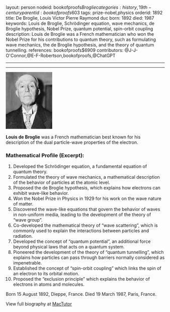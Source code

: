 layout: person
nodeid: bookofproofs$Broglie
categories: history,19th-century
parentid: bookofproofs$603
tags: prize-nobel,physics
orderid: 1892
title: De Broglie, Louis Victor Pierre Raymond duc
born: 1892
died: 1987
keywords: Louis de Broglie, Schrödinger equation, wave mechanics, de Broglie hypothesis, Nobel Prize, quantum potential, spin-orbit coupling
description: Louis de Broglie was a French mathematician who won the Nobel Prize for his contributions to quantum theory, such as formulating wave mechanics, the de Broglie hypothesis, and the theory of quantum tunnelling.
references: bookofproofs$6909
contributors: @J-J-O'Connor,@E-F-Robertson,bookofproofs,@ChatGPT

---



---

![Broglie.jpg](https://github.com/bookofproofs/bookofproofs.github.io/blob/main/_sources/_assets/images/portraits/Broglie.jpg?raw=true)

**Louis de Broglie** was a French mathematician best known for his description of the dual particle-wave properties of the electron.

### Mathematical Profile (Excerpt):
1. Developed the Schrödinger equation, a fundamental equation of quantum theory. 
2. Formulated the theory of wave mechanics, a mathematical description of the behavior of particles at the atomic level. 
3. Proposed the de Broglie hypothesis, which explains how electrons can exhibit wave-like behavior. 
4. Won the Nobel Prize in Physics in 1929 for his work on the wave nature of matter. 
5. Discovered the wave-like equations that govern the behavior of waves in non-uniform media, leading to the development of the theory of “wave group”. 
6. Co-developed the mathematical theory of “wave scattering”, which is commonly used to explain the interactions between particles and radiation. 
7. Developed the concept of “quantum potential”, an additional force beyond physical laws that acts on a quantum system. 
8. Pioneered the development of the theory of “quantum tunnelling”, which explains how particles can pass through barriers normally considered as impenetrable. 
9. Established the concept of “spin-orbit coupling” which links the spin of an electron to its orbital motion. 
10. Proposed the “exclusion principle” which explains the behavior of electrons in atoms and molecules.

Born 15 August 1892, Dieppe, France. Died 19 March 1987, Paris, France.

View full biography at [MacTutor](https://mathshistory.st-andrews.ac.uk/Biographies/Broglie/)
